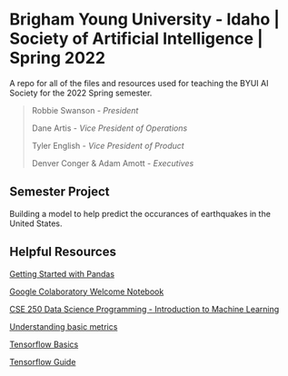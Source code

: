 # Brigham Young University - Idaho | Society of Artificial Intelligence | Spring 2022

A repo for all of the files and resources used for teaching the BYUI AI Society for the 2022 Spring semester.

> Robbie Swanson - *President*
> 
> Dane Artis - *Vice President of Operations*
> 
> Tyler English - *Vice President of Product*
> 
> Denver Conger & Adam Amott - *Executives* 

## Semester Project

Building a model to help predict the occurances of earthquakes in the United States.

## Helpful Resources

[Getting Started with Pandas](https://pandas.pydata.org/docs/getting_started/index.html#getting-started)

[Google Colaboratory Welcome Notebook](https://colab.research.google.com/#)

[CSE 250 Data Science Programming - Introduction to Machine Learning](https://byuistats.github.io/CSE250-Larson/course-materials/machine-learning/)

[Understanding basic metrics](https://towardsdatascience.com/metrics-to-understand-regression-models-in-plain-english-part-1-c902b2f4156f)

[Tensorflow Basics](https://www.tensorflow.org/guide/basics)

[Tensorflow Guide](https://www.tensorflow.org/guide)
